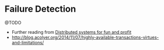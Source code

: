 # Failure Detection

@TODO

* Further reading from [ Distributed systems for fun and profit](http://book.mixu.net/distsys/time.html)
* http://blog.acolyer.org/2014/11/07/highly-available-transactions-virtues-and-limitations/
